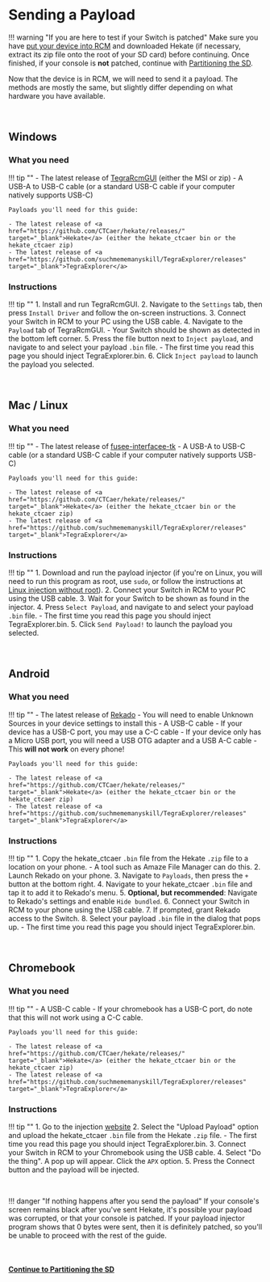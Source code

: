 

# Sending a Payload

!!! warning "If you are here to test if your Switch is patched"
    Make sure you have [put your device into RCM](entering_rcm.md) and downloaded Hekate (if necessary, extract its zip file onto the root of your SD card) before continuing. Once finished, if your console is **not** patched, continue with [Partitioning the SD](partitioning_sd.md).


Now that the device is in RCM, we will need to send it a payload. The methods are mostly the same, but slightly differ depending on what hardware you have available.

&nbsp;

## Windows

### What you need

!!! tip ""
    - The latest release of <a href="https://github.com/eliboa/TegraRcmGUI/releases" target="_blank">TegraRcmGUI</a> (either the MSI or zip)
    - A USB-A to USB-C cable (or a standard USB-C cable if your computer natively supports USB-C)

    Payloads you'll need for this guide:

    - The latest release of <a href="https://github.com/CTCaer/hekate/releases/" target="_blank">Hekate</a> (either the hekate_ctcaer bin or the hekate_ctcaer zip)
    - The latest release of <a href="https://github.com/suchmememanyskill/TegraExplorer/releases" target="_blank">TegraExplorer</a>

### Instructions

!!! tip ""
    1. Install and run TegraRcmGUI.
    2. Navigate to the `Settings` tab, then press `Install Driver` and follow the on-screen instructions.
    3. Connect your Switch in RCM to your PC using the USB cable.
    4. Navigate to the `Payload` tab of TegraRcmGUI.
        - Your Switch should be shown as detected in the bottom left corner.
    5. Press the file button next to `Inject payload`, and navigate to and select your payload `.bin` file.
        - The first time you read this page you should inject TegraExplorer.bin.
    6. Click `Inject payload` to launch the payload you selected.

&nbsp;

## Mac / Linux

### What you need

!!! tip ""
    - The latest release of <a href="https://github.com/nh-server/fusee-interfacee-tk/releases" target="_blank">fusee-interfacee-tk</a>
    - A USB-A to USB-C cable (or a standard USB-C cable if your computer natively supports USB-C)

    Payloads you'll need for this guide:

    - The latest release of <a href="https://github.com/CTCaer/hekate/releases/" target="_blank">Hekate</a> (either the hekate_ctcaer bin or the hekate_ctcaer zip)
    - The latest release of <a href="https://github.com/suchmememanyskill/TegraExplorer/releases" target="_blank">TegraExplorer</a>

### Instructions

!!! tip ""
    1. Download and run the payload injector (if you're on Linux, you will need to run this program as root, use `sudo`, or follow the instructions at [Linux injection without root](../../extras/adding_udev.md)).
    2. Connect your Switch in RCM to your PC using the USB cable.
    3. Wait for your Switch to be shown as found in the injector.
    4. Press `Select Payload`, and navigate to and select your payload `.bin` file.
        - The first time you read this page you should inject TegraExplorer.bin.
    5. Click `Send Payload!` to launch the payload you selected.

&nbsp;

## Android

### What you need

!!! tip ""
    - The latest release of <a href="https://github.com/MenosGrante/Rekado/releases" target="_blank">Rekado</a>
        - You will need to enable Unknown Sources in your device settings to install this
    - A USB-C cable
        - If your device has a USB-C port, you may use a C-C cable
        - If your device only has a Micro USB port, you will need a USB OTG adapter and a USB A-C cable
            - This **will not work** on every phone!

    Payloads you'll need for this guide:

    - The latest release of <a href="https://github.com/CTCaer/hekate/releases/" target="_blank">Hekate</a> (either the hekate_ctcaer bin or the hekate_ctcaer zip)
    - The latest release of <a href="https://github.com/suchmememanyskill/TegraExplorer/releases" target="_blank">TegraExplorer</a>
		
### Instructions

!!! tip ""
    1. Copy the hekate_ctcaer `.bin` file from the Hekate `.zip` file to a location on your phone.
        - A tool such as Amaze File Manager can do this.
    2. Launch Rekado on your phone.
    3. Navigate to `Payloads`, then press the `+` button at the bottom right.
    4. Navigate to your hekate_ctcaer `.bin` file and tap it to add it to Rekado's menu.
    5. **Optional, but recommended**: Navigate to Rekado's settings and enable `Hide bundled`.
    6. Connect your Switch in RCM to your phone using the USB cable.
    7. If prompted, grant Rekado access to the Switch.
    8. Select your payload `.bin` file in the dialog that pops up.
        - The first time you read this page you should inject TegraExplorer.bin.

&nbsp;

## Chromebook

### What you need

!!! tip ""
    - A USB-C cable
    - If your chromebook has a USB-C port, do note that this will not work using a C-C cable.

    Payloads you'll need for this guide:

    - The latest release of <a href="https://github.com/CTCaer/hekate/releases/" target="_blank">Hekate</a> (either the hekate_ctcaer bin or the hekate_ctcaer zip)
    - The latest release of <a href="https://github.com/suchmememanyskill/TegraExplorer/releases" target="_blank">TegraExplorer</a>

### Instructions
    
!!! tip ""
    1. Go to the injection [website](https://switch.exploit.fortheusers.org/)
    2. Select the "Upload Payload" option and upload the hekate_ctcaer `.bin` file from the Hekate `.zip` file.
        - The first time you read this page you should inject TegraExplorer.bin.
    3. Connect your Switch in RCM to your Chromebook using the USB cable.
    4. Select "Do the thing". A pop up will appear. Click the `APX` option.
    5. Press the Connect button and the payload will be injected.
    
&nbsp;

!!! danger "If nothing happens after you send the payload"
    If your console's screen remains black after you've sent Hekate, it's possible your payload was corrupted, or that your console is patched. If your payload injector program shows that 0 bytes were sent, then it is definitely patched, so you'll be unable to proceed with the rest of the guide.

&nbsp;

#### [Continue to Partitioning the SD <i class="fa fa-arrow-circle-right fa-lg"></i>](partitioning_sd.md)
